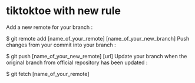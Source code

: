 # tiktoktoe with new rule

Add a new remote for your branch :

$ git remote add [name_of_your_remote] [name_of_your_new_branch]
Push changes from your commit into your branch :

$ git push [name_of_your_new_remote] [url]
Update your branch when the original branch from official repository has been updated :

$ git fetch [name_of_your_remote]
